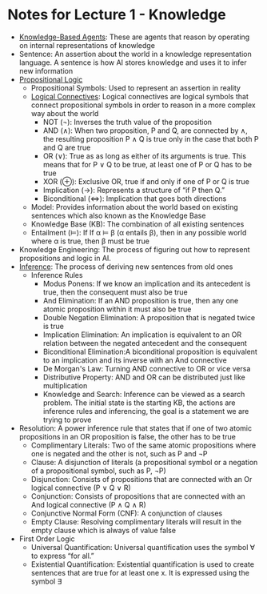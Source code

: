 # Notes for Lecture 1 - Knowledge

- [Knowledge-Based Agents](https://www.geeksforgeeks.org/knowledge-based-agents-in-ai/): These are agents that reason by operating on internal representations of knowledge
- Sentence: An assertion about the world in a knowledge representation language. A sentence is how AI stores knowledge and uses it to infer new information
- [Propositional Logic](https://iep.utm.edu/prop-log/#:~:text=Propositional%20logic%2C%20also%20known%20as%20sentential%20logic%2C%20is%20that%20branch,common%20way%20of%20combining%20statements.)
  - Propositional Symbols: Used to represent an assertion in reality
  - [Logical Connectives](https://en.wikipedia.org/wiki/Logical_connective): Logical connectives are logical symbols that connect propositional symbols in order to reason in a more complex way about the world
    - NOT (¬): Inverses the truth value of the proposition
    - AND (∧): When two proposition, P and Q, are connected by ∧, the resulting proposition P ∧ Q is true only in the case that both P and Q are true
    - OR (∨): True as as long as either of its arguments is true. This means that for P ∨ Q to be true, at least one of P or Q has to be true
    - XOR (⊕): Exclusive OR, true if and only if one of P or Q is true
    - Implication (→): Represents a structure of “if P then Q.”
    - Biconditional (⇔): Implication that goes both directions
  - Model: Provides information about the world based on existing sentences which also known as the Knowledge Base
  - Knowledge Base (KB): The combination of all existing sentences
  - Entailment (⊨): If If α ⊨ β (α entails β), then in any possible world where α is true, then β must be true
- Knowledge Engineering: The process of figuring out how to represent propositions and logic in AI.
- [Inference](https://en.wikipedia.org/wiki/Inference): The process of deriving new sentences from old ones
  - Inference Rules
    - Modus Ponens: If we know an implication and its antecedent is true, then the consequent must also be true
    - And Elimination: If an AND proposition is true, then any one atomic proposition within it must also be true
    - Double Negation Elimination: A proposition that is negated twice is true
    - Implication Elimination: An implication is equivalent to an OR relation between the negated antecedent and the consequent
    - Biconditional Elimination:A biconditional proposition is equivalent to an implication and its inverse with an And connective
    - De Morgan's Law: Turning AND connective to OR or vice versa
    - Distributive Property: AND and OR can be distributed just like multiplication
    - Knowledge and Search: Inference can be viewed as a search problem. The initial state is the starting KB, the actions are inference rules and inferencing, the goal is a statement we are trying to prove
- Resolution: A power inference rule that states that if one of two atomic propositions in an OR proposition is false, the other has to be true
  - Complimentary Literals: Two of the same atomic propositions where one is negated and the other is not, such as P and ¬P
  - Clause: A disjunction of literals (a propositional symbol or a negation of a propositional symbol, such as P, ¬P)
  - Disjunction: Consists of propositions that are connected with an Or logical connective (P ∨ Q ∨ R)
  - Conjunction: Consists of propositions that are connected with an And logical connective (P ∧ Q ∧ R)
  - Conjunctive Normal Form (CNF): A conjunction of clauses
  - Empty Clause: Resolving complimentary literals will result in the empty clause which is always of value false
- First Order Logic
  - Universal Quantification: Universal quantification uses the symbol ∀ to express “for all.”
  - Existential Quantification: Existential quantification is used to create sentences that are true for at least one x. It is expressed using the symbol ∃
